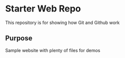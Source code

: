 # Starter Web Repo

This repository is for showing how Git and Github work

## Purpose

Sample website with plenty of files for demos